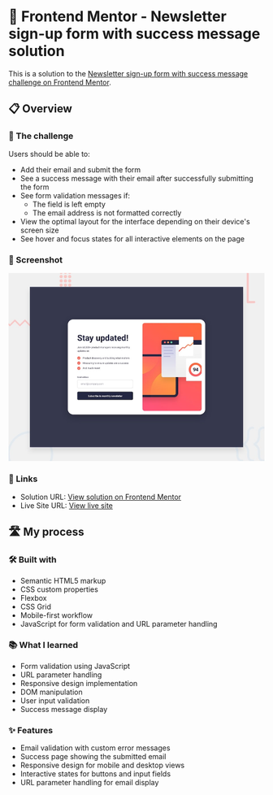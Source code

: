 # 🚀 Frontend Mentor - Newsletter sign-up form with success message solution

This is a solution to the [Newsletter sign-up form with success message challenge on Frontend Mentor](https://www.frontendmentor.io/challenges/newsletter-signup-form-with-success-message-3FC1AZbNrv).


## 📋 Overview

### 🎯 The challenge

Users should be able to:

- Add their email and submit the form
- See a success message with their email after successfully submitting the form
- See form validation messages if:
  - The field is left empty
  - The email address is not formatted correctly
- View the optimal layout for the interface depending on their device's screen size
- See hover and focus states for all interactive elements on the page

### 📸 Screenshot

![Preview](preview.jpg)

### 🔗 Links

- Solution URL: [View solution on Frontend Mentor](https://www.frontendmentor.io/solutions/your-solution)
- Live Site URL: [View live site](https://your-site.com)


## 🛣️ My process

### 🛠️ Built with

- Semantic HTML5 markup
- CSS custom properties
- Flexbox
- CSS Grid
- Mobile-first workflow
- JavaScript for form validation and URL parameter handling

### 📚 What I learned

- Form validation using JavaScript
- URL parameter handling
- Responsive design implementation
- DOM manipulation
- User input validation
- Success message display

### ✨ Features

- Email validation with custom error messages
- Success page showing the submitted email
- Responsive design for mobile and desktop views
- Interactive states for buttons and input fields
- URL parameter handling for email display
